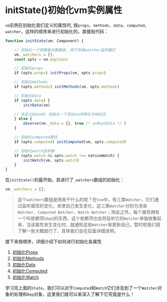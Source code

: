 # initState()初始化vm实例属性

`vm`实例在初始化我们定义的属性时, 按`props`、`methods`、`data`、`computed`、`watcher`，这样的顺序来进行初始化的，直接贴代码：

```js
function initState(vm: Component) {

    // 初始化一个观察者对象数组, 用于存放watcher监听器们
    vm._watchers = [];
    const opts = vm.$options

    // 初始化props
    if (opts.props) initProps(vm, opts.props)

    // 初始化methods
    if (opts.methods) initMethods(vm, opts.methods)

    // 初始化data
    if (opts.data) {
        initData(vm)

    // 未定义data时，初始化一个空data并转化为响应式
    } else {
        observe(vm._data = {}, true /* asRootData */ )
    }

    // 初始化computed属性
    if (opts.computed) initComputed(vm, opts.computed)

    // 初始化watch监听器
    if (opts.watch && opts.watch !== nativeWatch) {
        initWatch(vm, opts.watch)
    }
}
```

在`initState()`的最开始，其进行了`_watchers`数组的初始化：

```js
vm._watchers = [];
```

>这个`watchers`数组是用来干什么的呢？在`Vue`中，有三类`Watcher`，它们通过监听属性的变化，来使自己发生变化，这三类`Watcher`分别为渲染`Watcher`、`Computed Watcher`、`Watch Watcher`；除此之外，每个属性拥有一个叫依赖项(`dep`)的东西，这个依赖项也会将监听它的`Watcher`单独收集起来，当该属性发生变化时，就通知这些`Watcher`来更新自己。暂时呢我们就了解一些大概就行了，具体我们会在后面详细说明。

接下来按顺序，详细介绍下如何进行初始化各属性

1. [初始化Props](./初始化Props/README.md)
2. [初始化Methods](./初始化Methods/README.md)
3. [初始化Data](./初始化Data/README.md)
4. [初始化Computed](./初始化Computed/README.md)
5. [初始化Watch](./初始化Watch/README.md)

学习完上面的`State`，我们可以对于`Computed`和`Watch`它们涉及到了一个`Watcher`对象的处理和`Dep`对象，这里我们就可以来深入了解下它究竟是什么！
